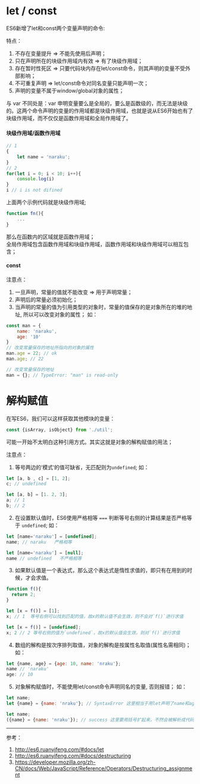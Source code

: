 # let / const
ES6新增了let和const两个变量声明的命令:    

特点：
1. 不存在变量提升 => 不能先使用后声明；
2. 只在声明所在的块级作用域内有效 => 有了块级作用域；  
3. 存在暂时性死区 => 只要代码块内存在let/const命令，则其声明的变量不受外部影响；  
4. 不可重复声明 => let/const命令对同名变量只能声明一次；
5. 声明的变量不属于window/global对象的属性；  

与 var 不同处是：var 申明变量要么是全局的，要么是函数级的，而无法是块级的。这两个命令声明的变量的作用域都是块级作用域，也就是说从ES6开始也有了块级作用域，而不仅仅是函数作用域和全局作用域了。  
#### 块级作用域/函数作用域
```javascript
// 1
{
    let name = 'naraku';
}
// 2
for(let i = 0; i < 10; i++){
    console.log(i)
}
i // i is not difined
```
上面两个示例代码就是块级作用域;
```javascript
function fn(){
    ...
}
```
那么在函数内的区域就是函数作用域；  
全局作用域包含函数作用域和块级作用域，函数作用域和块级作用域可以相互包含；  
#### const  

注意点：  
1. 一旦声明，常量的值就不能改变 => 用于声明常量；  
2. 声明后的常量必须初始化；  
3. 当声明的常量的值为引用类型的对象时，常量的值保存的是对象所在的堆的地址, 所以可以改变对象的属性；
如：
```javascript
const man = {
    name: 'naraku',
    age: '10'
} 
// 改变常量保存的地址所指向的对象的属性
man.age = 22; // ok
man.age; // 22

// 改变常量保存的地址
man = {}; // TypeError: "man" is read-only
```

# 解构赋值
在写ES6，我们可以这样获取其他模块的变量：
```javascript
const {isArray, isObject} from './util';
```
可能一开始不太明白这种引用方式。其实这就是对象的解构赋值的用法； 

注意点：  
1. 等号两边的‘模式‘的值可缺省，无匹配则为`undefined`;
如：  
```javascript
let [a, b , c] = [1, 2];
c; // undefined

let [a, b] = [1. 2, 3];
a; // 1
b; // 2
```
2. 在设置默认值时，ES6使用严格相等 `===` 判断等号右侧的计算结果是否严格等于 `undefined`;
如：  
```javascript
let [name='naraku'] = [undefined];
name; // naraku   严格相等

let [name='naraku'] = [null];
name // undefined   不严格相等
```
3. 如果默认值是一个表达式，那么这个表达式是惰性求值的，即只有在用到的时候，才会求值。
```javascript
function f(){
  return 2;
}

let [x = f()] = [1];
x; // 1  等号右侧可以找到匹配的值，故x的默认值不会生效，则不会对`f()`进行求值

let [x = f()] = [undefined];
x; 2 // 2 等号右侧的值为`undefined`，故x的默认值会生效，则对`f()`进行求值
```
4. 数组的解构是按次序排列取值，对象的解构是按属性名取值(属性名需相同)；
如：  
```javascript
let {name, age} = {age: 10, name: 'nraku'};
name // 'naraku'
age: // 10
```
5. 对象解构赋值时，不能使用let/const命令声明同名的变量, 否则报错；
如： 
```javascript
let name;
let {name} = {name: 'nraku'}; // SyntaxError 这里相当于用let声明了name和age两个变量；

let name;
({name} = {name: 'nraku'}); // success 这里要用括号扩起来，不然会被解析成代码块执行，语法报错。
```

---
参考：  
1. http://es6.ruanyifeng.com/#docs/let
2. http://es6.ruanyifeng.com/#docs/destructuring
3. https://developer.mozilla.org/zh-CN/docs/Web/JavaScript/Reference/Operators/Destructuring_assignment


